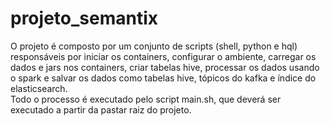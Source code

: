 # projeto_semantix

O projeto é composto por um conjunto de scripts (shell, python e hql) responsáveis por iniciar os containers, configurar o ambiente, carregar os dados e jars nos containers, criar tabelas hive, processar os dados usando o spark e salvar os dados como tabelas hive, tópicos do kafka e índice do elasticsearch.
<br>
Todo o processo é executado pelo script main.sh, que deverá ser executado a partir da pastar raiz do projeto.

